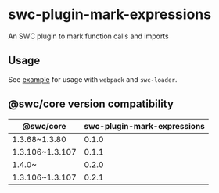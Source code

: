 # swc-plugin-mark-expressions
An SWC plugin to mark function calls and imports

## Usage
See [example](https://github.com/dm33tri/swc-plugin-mark-expressions/tree/master/example) for usage with `webpack` and `swc-loader`.

## @swc/core version compatibility

| @swc/core       | swc-plugin-mark-expressions |
|-----------------|-----------------------------|
| 1.3.68~1.3.80   | 0.1.0                       |
| 1.3.106~1.3.107 | 0.1.1                       |
| 1.4.0~          | 0.2.0                       |
| 1.3.106~1.3.107 | 0.2.1                       |